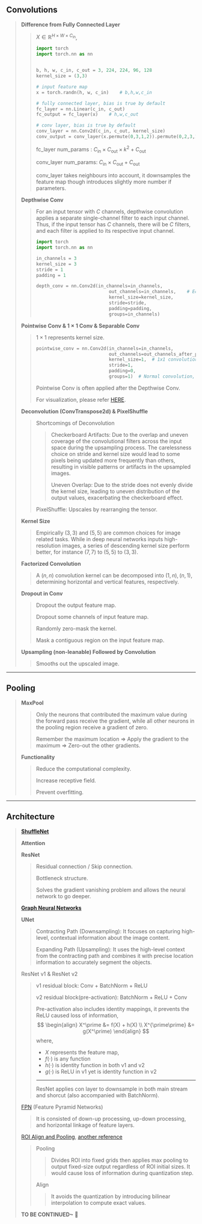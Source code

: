 ## Convolutions

> **Difference from Fully Connected Layer**
>
> > $X\in\mathbb{R}^{H\times W\times C_{\text{in}}}$​,
> >
> > ```python
> > import torch
> > import torch.nn as nn
> > 
> > 
> > b, h, w, c_in, c_out = 3, 224, 224, 96, 128
> > kernel_size = (3,3)
> > 
> > # input feature map
> > x = torch.randn(h, w, c_in)    # b,h,w,c_in
> > 
> > # fully connected layer, bias is true by default
> > fc_layer = nn.Linear(c_in, c_out)
> > fc_output = fc_layer(x)    # h,w,c_out
> > 
> > # conv layer, bias is true by default
> > conv_layer = nn.Conv2d(c_in, c_out, kernel_size)
> > conv_output = conv_layer(x.permute(0,3,1,2)).permute(0,2,3,1)    # b,hh,ww,c_out
> > ```
> >
> > fc_layer num_params : $C_{\text{in}}\times C_{\text{out}}\times k^2 + C_{\text{out}}$
> >
> > conv_layer num_params: $C_{\text{in}}\times C_{\text{out}} + C_{\text{out}}$
> >
> > conv_layer takes neighbours into account, it downsamples the feature map though introduces slightly more number if parameters. 
>
> **Depthwise Conv**
>
> > For an input tensor with $C$ channels, depthwise convolution applies a separate single-channel filter to each input channel. Thus, if the input tensor has $C$ channels, there will be $C$​ filters, and each filter is applied to its respective input channel.
> >
> > ```python
> > import torch
> > import torch.nn as nn
> > 
> > in_channels = 3
> > kernel_size = 3
> > stride = 1
> > padding = 1
> > 
> > depth_conv = nn.Conv2d(in_channels=in_channels,
> >                            out_channels=in_channels,    # Equal to input channels
> >                            kernel_size=kernel_size,
> >                            stride=stride,
> >                            padding=padding,
> >                            groups=in_channels)
> > ```
>
> **Pointwise Conv & $1\times1$ Conv & Separable Conv**
>
> > $1\times1$ represents kernel size. 
> >
> > ```python
> > pointwise_conv = nn.Conv2d(in_channels=in_channels,
> >                            out_channels=out_channels_after_pointwise,
> >                            kernel_size=1,  # 1x1 convolution
> >                            stride=1,
> >                            padding=0,
> >                            groups=1)  # Normal convolution, no grouping
> > ```
> >
> > Pointwise Conv is often applied after the Depthwise Conv. 
> >
> > For visualization, please refer [HERE](https://medium.com/@zurister/depth-wise-convolution-and-depth-wise-separable-convolution-37346565d4ec). 
>
> **Deconvolution (ConvTranspose2d) & PixelShuffle**
>
> > Shortcomings of Deconvolution
> >
> > > Checkerboard Artifacts: Due to the overlap and uneven coverage of the convolutional filters across the input space during the upsampling process. The carelessness choice on stride and kernel size would lead to some pixels being updated more frequently than others, resulting in visible patterns or artifacts in the upsampled images. 
> > >
> > > Uneven Overlap: Due to the stride does not evenly divide the kernel size, leading to uneven distribution of the output values, exacerbating the checkerboard effect. 
> >
> > PixelShuffle: Upscales by rearranging the tensor. 
>
> **Kernel Size**
>
> > Empirically $(3,3)$ and $(5,5)$ are common choices for image related tasks. While in deep neural networks inputs high-resolution images, a series of descending kernel size perform better, for instance $(7,7)$ to $(5,5)$ to $(3,3)$. 
>
> **Factorized Convolution**
>
> > A $(n,n)$ convolution kernel can be decomposed into $(1,n),(n,1)$​, determining horizontal and vertical features, respectively. 
>
> **Dropout in Conv**
>
> > Dropout the output feature map. 
> >
> > Dropout some channels of input feature map. 
> >
> > Randomly zero-mask the kernel. 
> >
> > Mask a contiguous region on the input feature map. 
>
> **Upsampling (non-leanable) Followed by Convolution**
>
> > Smooths out the upscaled image.



---

## Pooling

> **MaxPool**
>
> > Only the neurons that contributed the maximum value during the forward pass receive the gradient, while all other neurons in the pooling region receive a gradient of zero.
> >
> > Remember the maximum location => Apply the gradient to the maximum => Zero-out the other gradients. 
>
> **Functionality**
>
> > Reduce the computational complexity.
> >
> > Increase receptive field. 
> >
> > Prevent overfitting. 
>

---

## Architecture

> [**ShuffleNet**](https://medium.com/syncedreview/shufflenet-an-extremely-efficient-convolutional-neural-network-for-mobile-devices-72c6f5b01651)
>
> **Attention**
>
> **ResNet**
>
> > Residual connection / Skip connection. 
> >
> > Bottleneck structure. 
> >
> > Solves the gradient vanishing problem and allows the neural network to go deeper. 
>
> [**Graph Neural Networks**](https://distill.pub/2021/gnn-intro/)
>
> **UNet** 
>
> > Contracting Path (Downsampling):  It focuses on capturing high-level, contextual information about the image content.
> >
> > Expanding Path (Upsampling): It uses the high-level context from the contracting path and combines it with precise location information to accurately segment the objects.
>
> ResNet v1 & ResNet v2
>
> > v1 residual block: Conv + BatchNorm + ReLU
> >
> > v2 residual block(pre-activation): BatchNorm + ReLU + Conv
> >
> > Pre-activation also includes identity mappings, it prevents the ReLU caused loss of information, 
> > $$
> > \begin{align}
> > X^\prime &= f(X) + h(X) \\
> > X^{\prime\prime} &= g(X^\prime)
> > \end{align}
> > $$
> > where, 
> >
> > - $X$ represents the feature map, 
> > - $f(\cdot)$ is any function
> > - $h(\cdot)$ is identity function in both v1 and v2
> > - $g(\cdot)$​ is ReLU in v1 yet is identity function in v2
> >
> > ---
> >
> > ResNet applies con layer to downsample in both main stream and shorcut (also accompanied with BatchNorm).
>
> [FPN](https://jonathan-hui.medium.com/understanding-feature-pyramid-networks-for-object-detection-fpn-45b227b9106c#:~:text=FPN%20composes%20of%20a%20bottom,value%20for%20each%20layer%20increases.) (Feature Pyramid Networks)
>
> > It is consisted of down-up processing, up-down processing, and horizontal linkage of feature layers.
>
> [ROI Align and Pooling](https://firiuza.medium.com/roi-pooling-vs-roi-align-65293ab741db), [another reference](https://archive.ph/hU8iq)
>
> > Pooling
> >
> > > Divides ROI into fixed grids then applies max pooling to output fixed-size output regardless of ROI initial sizes. It would cause loss of information during quantization step.
> >
> > Align
> >
> > > It avoids the quantization by introducing bilinear interpolation to compute exact values. 
>
> **TO BE CONTINUED~** :hugs:
